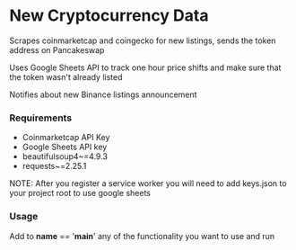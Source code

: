 # New Cryptocurrency Data

Scrapes coinmarketcap and coingecko for new listings, sends the token address on Pancakeswap

Uses Google Sheets API to track one hour price shifts and make sure that the token wasn't already listed 

Notifies about new Binance listings announcement

### Requirements

- Coinmarketcap API Key
- Google Sheets API key
- beautifulsoup4~=4.9.3
- requests~=2.25.1

NOTE: After you register a service worker you will need to add keys.json to your project root to use google sheets

### Usage

Add to __name__ == '__main__' any of the functionality you want to use and run
